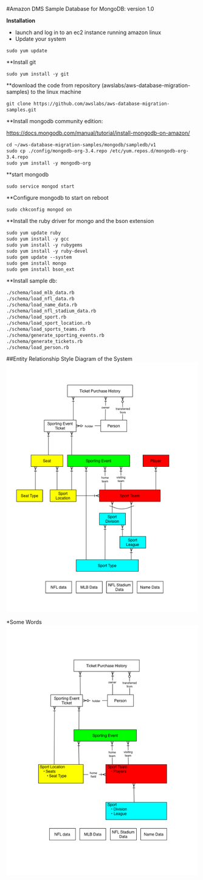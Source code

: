 #Amazon DMS Sample Database for MongoDB: version 1.0

**Installation**
* launch and log in to an ec2 instance running amazon linux
* Update your system

```
sudo yum update
```

**Install git

```
sudo yum install -y git
```

**download the code from repository (awslabs/aws-database-migration-samples) to the linux machine
```
git clone https://github.com/awslabs/aws-database-migration-samples.git
```

**Install mongodb community edition:

  https://docs.mongodb.com/manual/tutorial/install-mongodb-on-amazon/

```
cd ~/aws-database-migration-samples/mongodb/sampledb/v1
sudo cp ./config/mongodb-org-3.4.repo /etc/yum.repos.d/mongodb-org-3.4.repo
sudo yum install -y mongodb-org
```

**start mongodb
```
sudo service mongod start
```

**Configure mongodb to start on reboot
```
sudo chkconfig mongod on
```

**Install the ruby driver for mongo and the bson extension
```
sudo yum update ruby
sudo yum install -y gcc
sudo yum install -y rubygems
sudo yum install -y ruby-devel
sudo gem update --system
sudo gem install mongo
sudo gem install bson_ext
```

**Install sample db:
```
./schema/load_mlb_data.rb
./schema/load_nfl_data.rb
./schema/load_name_data.rb
./schema/load_nfl_stadium_data.rb
./schema/load_sport.rb
./schema/load_sport_location.rb
./schema/load_sports_teams.rb
./schema/generate_sporting_events.rb
./schema/generate_tickets.rb
./schema/load_person.rb
```

##Entity Relationship Style Diagram of the System
![alt tag](/images/mongo_sampledb.png)

*Some Words
![alt tag](/images/mongo_sampledb_doc.png)
